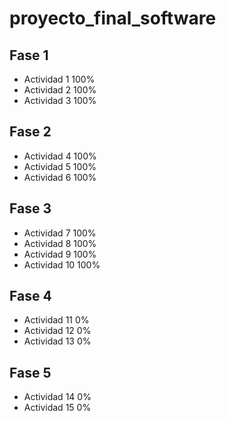 # proyecto_final_software

## Fase 1
* Actividad 1 	100%
* Actividad 2 	100%
* Actividad 3 	100%

## Fase 2
* Actividad 4 	100%
* Actividad 5 	100%
* Actividad 6 	100%

## Fase 3
* Actividad 7 	100%
* Actividad 8 	100%
* Actividad 9 	100%
* Actividad 10 	100%

## Fase 4
* Actividad 11 	0%
* Actividad 12 	0%
* Actividad 13 	0%

## Fase 5
* Actividad 14 0%
* Actividad 15 0%